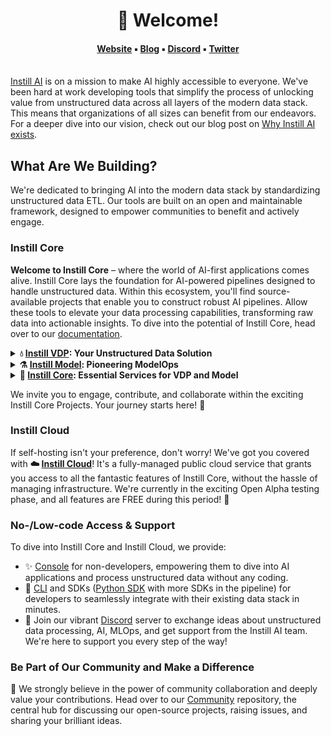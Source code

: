 <h1 align="center"> 
  👋 Welcome!
</h1>
<h4 align="center">
    <a href="https://www.instill.tech/?utm_source=github&utm_medium=banner&utm_campaign=org_readme">Website</a> ▪︎
    <a href="https://www.instill.tech/blog/?utm_source=github&utm_medium=banner&utm_campaign=org_readme">Blog</a> ▪︎
    <a href="https://discord.gg/sevxWsqpGh">Discord</a> ▪︎
    <a href="https://twitter.com/instill_tech">Twitter</a>
    <br/><br/>
</h4>

[Instill AI](https://www.instill.tech/?utm_source=github&utm_medium=banner&utm_campaign=org_readme) is on a mission to make AI highly accessible to everyone. We've been hard at work developing tools that simplify the process of unlocking value from unstructured data across all layers of the modern data stack. This means that organizations of all sizes can benefit from our endeavors. For a deeper dive into our vision, check out our blog post on [Why Instill AI exists](https://blog.instill.tech/why-instill-ai-exists/?utm_source=github&utm_medium=banner&utm_campaign=org_readme).

## What Are We Building?

We're dedicated to bringing AI into the modern data stack by standardizing unstructured data ETL. Our tools are built on an open and maintainable framework, designed to empower communities to benefit and actively engage.

### Instill Core

**Welcome to Instill Core** – where the world of AI-first applications comes alive. Instill Core lays the foundation for AI-powered pipelines designed to handle unstructured data. Within this ecosystem, you'll find source-available projects that enable you to construct robust AI pipelines. Allow these tools to elevate your data processing capabilities, transforming raw data into actionable insights. To dive into the potential of Instill Core, head over to our [documentation](https://www.instill.tech/docs).

<details>
  <summary><b>💧 <a href="https://github.com/instill-ai/vdp" target="_blank">Instill VDP</a>: Your Unstructured Data Solution</b></summary><br>

  <div align="center">
    <img src="https://raw.githubusercontent.com/instill-ai/.github/main/img/vdp.svg" alt="Versatile Data Pipeline: open-source unstructured data ETL">
  </div>
  
  <br/>
  
  **Instill VDP**, or **VDP (Versatile Data Pipeline)**, represents a comprehensive unstructured data infrastructure. Its purpose is to simplify the journey of processing unstructured data from start to finish:

  - **Extract:** Gather unstructured data from diverse sources, including AI applications, cloud/on-prem storage, and IoT devices.
  - **Transform:** Utilize AI models to convert raw data into meaningful insights and actionable formats.
  - **Load:** Efficiently move processed data to warehouses, applications, or other destinations.

  Embracing VDP is straightforward, whether you opt for Instill Cloud deployment or self-hosting via Instill Core. Consult our comprehensive [documentation](https://www.instill.tech/docs/core/vdp/deployment/overview) to delve into VDP deployment.
</details>

<details>
  <summary><b>⚗️ <a href="https://github.com/instill-ai/model" target="_blank">Instill Model</a>: Pioneering ModelOps</b></summary><br>

  **Instill Model**, or simply **Model**, emerges as an advanced ModelOps platform. Here, the focus is on empowering you to seamlessly import and serve Machine Learning (ML) models for inference purposes. Like other Instill Core products, Model's source code is available for your exploration.

</details>

<details>
  <summary><b>🔮 <a href="https://github.com/instill-ai/core" target="_blank">Instill Core</a>: Essential Services for VDP and Model</b></summary><br>

  **Instill Core**, or **Core**, serves as the bedrock upon which Instill projects thrive. Essential services such as user management servers, databases, and third-party observability tools find their home here. Core plays a pivotal role in facilitating the seamless launch of both VDP and Model.

</details>

We invite you to engage, contribute, and collaborate within the exciting Instill Core Projects. Your journey starts here! 🙌

### Instill Cloud

If self-hosting isn't your preference, don't worry! We've got you covered with **☁️ [Instill Cloud](https://console.instill.tech/?utm_source=github&utm_medium=banner&utm_campaign=org_readme)**! It's a fully-managed public cloud service that grants you access to all the fantastic features of Instill Core, without the hassle of managing infrastructure. We're currently in the exciting Open Alpha testing phase, and all features are FREE during this period! 🎉

### No-/Low-code Access & Support

To dive into Instill Core and Instill Cloud, we provide:

- ✨ [Console](https://github.com/instill-ai/console) for non-developers, empowering them to dive into AI applications and process unstructured data without any coding.
- 🧰 [CLI](https://github.com/instill-ai/cli) and SDKs ([Python SDK](https://github.com/instill-ai/python-sdk) with more SDKs in the pipeline) for developers to seamlessly integrate with their existing data stack in minutes. 
- 🙌 Join our vibrant [Discord](https://discord.gg/sevxWsqpGh) server to exchange ideas about unstructured data processing, AI, MLOps, and get support from the Instill AI team. We're here to support you every step of the way!

### Be Part of Our Community and Make a Difference

🚀 We strongly believe in the power of community collaboration and deeply value your contributions. Head over to our [Community](https://github.com/instill-ai/community) repository, the central hub for discussing our open-source projects, raising issues, and sharing your brilliant ideas.
